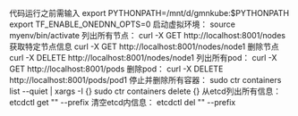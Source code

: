 代码运行之前需输入
export PYTHONPATH=/mnt/d/gmnkube:$PYTHONPATH
export TF_ENABLE_ONEDNN_OPTS=0
启动虚拟环境：
source myenv/bin/activate
列出所有节点：
curl -X GET http://localhost:8001/nodes
获取特定节点信息
curl -X GET http://localhost:8001/nodes/node1
删除节点
curl -X DELETE http://localhost:8001/nodes/node1
列出所有pod：
curl -X GET http://localhost:8001/pods
删除pod：
curl -X DELETE http://localhost:8001/pods/pod1
停止并删除所有容器：
sudo ctr containers list --quiet | xargs -I {} sudo ctr containers delete {}
从etcd列出所有信息：
etcdctl get "" --prefix
清空etcd内信息：
etcdctl del "" --prefix

